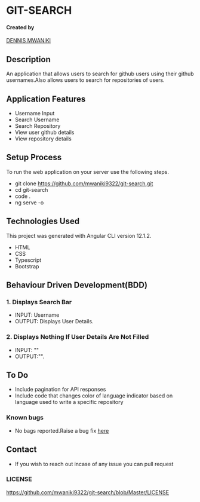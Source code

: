 # GIT-SEARCH

#### Created by 
[DENNIS MWANIKI]()

## Description
An application that allows users to search for github users using their github usernames.Also allows users to search for repositories of users.

## Application Features
* Username Input
* Search Username
* Search Repository
* View user github details
* View repository details


## Setup Process
To run the web application on your server use the following steps.

*  git clone https://github.com/mwaniki9322/git-search.git
*  cd git-search
*  code .
*  ng serve -o

## Technologies Used
This project was generated with Angular CLI version 12.1.2. 
* HTML
* CSS
* Typescript
* Bootstrap

## Behaviour Driven Development(BDD)
### 1. Displays Search Bar
* INPUT: Username
* OUTPUT: Displays User Details.

### 2. Displays Nothing If User Details Are Not Filled
* INPUT: ""
* OUTPUT:"". 

## To Do
* Include pagination for API responses
* Include code that changes color of language indicator based on language used to write a specific repository

### Known bugs
* No bags reported.Raise a bug fix [here](https://github.com/mwaniki9322/git-search.git)

## Contact
* If you wish to reach out incase of any issue you can pull request

### LICENSE
https://github.com/mwaniki9322/git-search/blob/Master/LICENSE
